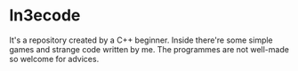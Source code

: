 # ln3ecode
It's a repository created by a C++ beginner.
Inside there're some simple games and strange code written by me.
The programmes are not well-made so welcome for advices.
